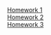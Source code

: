  [Homework 1](https://olgalysenko81.github.io/Genius-homework/homework-1)<br>
[Homework 2](https://olgalysenko81.github.io/Genius-homework/homework-2)<br>
[Homework 3](https://olgalysenko81.github.io/Genius-homework/homework-3)<br>
